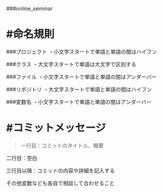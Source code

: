 ###online_seminar

#命名規則
============
>
###プロジェクト
・小文字スタートで単語と単語の間はハイフン

###クラス
・大文字スタートで単語は大文字で区別する

###ファイル
・小文字スタートで単語と単語の間はアンダーバー

###リポジトリ
・大文字スタートで単語と単語の間はハイフン

###変数名
・小文字スタートで単語と単語の間はアンダーバー

#コミットメッセージ
==================
>一行目：コミットのタイトル、概要

二行目：空白

三行目以降：コミットの内容や詳細を記入する


その他変数なども各自で相談して合わせること
